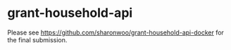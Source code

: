 # grant-household-api

Please see https://github.com/sharonwoo/grant-household-api-docker for the final submission.
